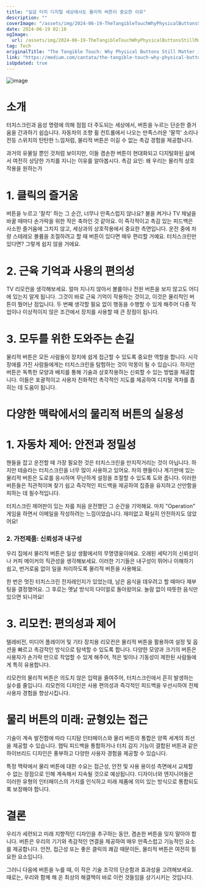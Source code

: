 ```yaml
---
title: "실감 터치 디지털 세상에서도 물리적 버튼이 중요한 이유"
description: ""
coverImage: "/assets/img/2024-06-19-TheTangibleTouchWhyPhysicalButtonsStillMatterinaDigitalWorld_0.png"
date: 2024-06-19 02:10
ogImage:
  url: /assets/img/2024-06-19-TheTangibleTouchWhyPhysicalButtonsStillMatterinaDigitalWorld_0.png
tag: Tech
originalTitle: "The Tangible Touch: Why Physical Buttons Still Matter in a Digital World"
link: "https://medium.com/cantata/the-tangible-touch-why-physical-buttons-still-matter-in-a-digital-world-f51b46ba26cd"
isUpdated: true
---
```


![image](/assets/img/2024-06-19-TheTangibleTouchWhyPhysicalButtonsStillMatterinaDigitalWorld_0.png)

# 소개

터치스크린과 음성 명령에 의해 점점 더 주도되는 세상에서, 버튼을 누르는 단순한 즐거움을 간과하기 쉽습니다. 자동차의 조향 휠 컨트롤에서 나오는 만족스러운 '딸깍' 소리나 전등 스위치의 탄탄한 느낌처럼, 물리적 버튼은 이길 수 없는 촉감 경험을 제공합니다.

과거의 유물일 뿐인 것처럼 보이지만, 이들 겸손한 버튼이 현대화되고 디지털화된 삶에서 여전히 상당한 가치를 지니는 이유를 알아봅시다. 촉감 요인: 왜 우리는 물리적 상호작용을 원하는가

<div class="content-ad"></div>

# 1. 클릭의 즐거움

버튼을 누르고 '찰칵' 하는 그 순간, 너무나 만족스럽지 않나요? 불을 켜거나 TV 채널을 바꿀 때마다 손가락을 위한 작은 축하인 것 같아요. 이 즉각적이고 촉감 있는 피드백은 사소한 즐거움에 그치지 않고, 세상과의 상호작용에서 중요한 측면입니다. 운전 중에 차량 스테레오 볼륨을 조절하려고 할 때 버튼이 있다면 매우 편리할 거예요. 터치스크린만 있다면? 그렇게 쉽지 않을 거에요.

# 2. 근육 기억과 사용의 편의성

TV 리모컨을 생각해보세요. 얼마 지나지 않아서 볼륨이나 전원 버튼을 보지 않고도 어디에 있는지 알게 됩니다. 그것이 바로 근육 기억이 작용하는 것이고, 이것은 물리적인 버튼이 뛌어난 점입니다. 두 번째 생각할 필요 없이 행동을 수행할 수 있게 해주어 다중 작업이나 이상적이지 않은 조건에서 장치를 사용할 때 큰 장점이 됩니다.

<div class="content-ad"></div>

# 3. 모두를 위한 도와주는 손길

물리적 버튼은 모든 사람들이 장치에 쉽게 접근할 수 있도록 중요한 역할을 합니다. 시각 장애를 가진 사람들에게는 터치스크린을 탐험하는 것이 악몽이 될 수 있습니다. 하지만 버튼은 독특한 모양과 배치를 통해 기술과 상호작용하는 신뢰할 수 있는 방법을 제공합니다. 이들은 포괄적이고 사용자 친화적인 촉각적인 지도를 제공하여 디지털 격차를 좁히는 데 도움이 됩니다.

# 다양한 맥락에서의 물리적 버튼의 실용성

# 1. 자동차 제어: 안전과 정밀성

<div class="content-ad"></div>

핸들을 잡고 운전할 때 가장 필요한 것은 터치스크린을 만지작거리는 것이 아닙니다. 하지만 테슬라는 터치스크린을 너무 많이 사용하고 있어요. 차의 핸들이나 계기판에 있는 물리적 버튼은 도로를 응시하며 무난하게 설정을 조절할 수 있도록 도와 줍니다. 이러한 버튼들은 직관적이며 찾기 쉽고 즉각적인 피드백을 제공하여 집중을 유지하고 산만함을 피하는 데 필수적입니다.

터치스크린 제어판이 있는 차를 처음 운전했던 그 순간을 기억해요. 마치 "Operation" 게임을 하면서 이메일을 작성하려는 느낌이었습니다. 재미없고 확실히 안전하지도 않았어요!

### 2. 가전제품: 신뢰성과 내구성

우리 집에서 물리적 버튼은 일상 생활에서의 무명영웅이에요. 오래된 세탁기의 신뢰성이나 커피 메이커의 직관성을 생각해보세요. 이러한 기기들은 내구성이 뛰어나 이해하기 쉽고, 번거로움 없이 일을 처리하도록 물리적 버튼을 사용해요.

<div class="content-ad"></div>

한 번은 멋진 터치스크린 전자레인지가 있었는데, 남은 음식을 데우려고 할 때마다 재부팅을 결정했어요. 그 후로는 옛날 방식의 다이얼로 돌아왔어요. 놀람 없이 따뜻한 음식만 있으면 되니까요!

# 3. 리모컨: 편의성과 제어

텔레비전, 미디어 플레이어 및 기타 장치용 리모컨은 물리적 버튼을 활용하여 설정 및 옵션을 빠르고 촉감적인 방식으로 탐색할 수 있도록 합니다. 다양한 모양과 크기의 버튼은 사용자가 손가락 만으로 작업할 수 있게 해주어, 적은 빛이나 기동성이 제한된 사람들에게 특히 유용합니다.

리모컨의 물리적 버튼은 의도치 않은 입력을 줄여주어, 터치스크린에서 흔히 발생하는 실수를 줄입니다. 리모컨의 디자인은 사용 편의성과 즉각적인 피드백을 우선시하여 전체 사용자 경험을 향상시킵니다.

<div class="content-ad"></div>

# 물리 버튼의 미래: 균형있는 접근

기술이 계속 발전함에 따라 디지턈 인터페이스와 물리 버튼의 통합은 양쪽 세계의 최선을 제공할 수 있습니다. 햅틱 피드백을 통합하거나 터치 감지 기능이 결합된 버튼과 같은 하이브리드 디자인은 풍부하고 다양한 사용자 경험을 제공할 수 있습니다.

특정 맥락에서 물리 버튼에 대한 수요는 접근성, 안전 및 사용 용이성 측면에서 교체할 수 없는 장점으로 인해 계속해서 지속될 것으로 예상됩니다. 디자이너와 엔지니어들은 이러한 유형의 인터페이스의 가치를 인식하고 미래 제품에 의미 있는 방식으로 통합되도록 보장해야 합니다.

# 결론

<div class="content-ad"></div>

우리가 세련되고 미래 지향적인 디자인을 추구하는 동안, 겸손한 버튼을 잊지 말아야 합니다. 버튼은 우리의 기기와 촉감적인 연결을 제공하여 매우 만족스럽고 기능적인 요소를 제공합니다. 안전, 접근성 또는 좋은 클릭의 쾌감 때문이든, 물리적 버튼은 여전히 필요한 요소입니다.

그러니 다음에 버튼을 누를 때, 이 작은 기술 조각의 단순함과 효과성을 고려해보세요. 때로는, 우리와 함께 해 온 최상의 해결책이 바로 이런 것들임을 상기시키는 것입니다.
